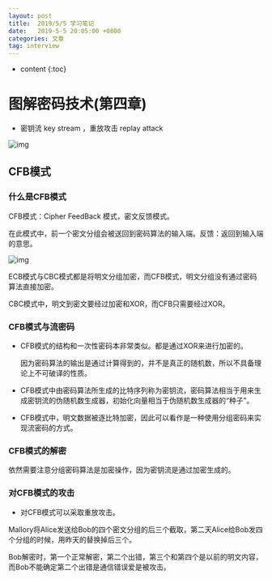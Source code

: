 ```yaml
---
layout: post
title:  2019/5/5 学习笔记
date:   2019-5-5 20:05:00 +0800
categories: 文章
tag: interview
---
```


* content
{:toc}
# 图解密码技术(第四章)

-  密钥流 key stream ，重放攻击 replay attack

![img](https://wx2.sinaimg.cn/mw690/0066mMjily1g2q6xe3ckrj30gn0c0gov.jpg)

## CFB模式

### 什么是CFB模式

CFB模式：Cipher FeedBack 模式，密文反馈模式。

在此模式中，前一个密文分组会被送回到密码算法的输入端。反馈：返回到输入端的意思。

![img](https://wx4.sinaimg.cn/mw690/0066mMjily1g2q70skjyej30gj0dhgo7.jpg)

ECB模式与CBC模式都是将明文分组加密，而CFB模式，明文分组没有通过密码算法直接加密。

CBC模式中，明文到密文要经过加密和XOR，而CFB只需要经过XOR。

### CFB模式与流密码

- CFB模式的结构和一次性密码本非常类似。都是通过XOR来进行加密的。

  因为密码算法的输出是通过计算得到的，并不是真正的随机数，所以不具备理论上不可破译的性质。

- CFB模式中由密码算法所生成的比特序列称为密钥流，密码算法相当于用来生成密钥流的伪随机数生成器，初始化向量相当于伪随机数生成器的“种子”。
- CFB模式中，明文数据被逐比特加密，因此可以看作是一种使用分组密码来实现流密码的方式。

### CFB模式的解密

依然需要注意分组密码算法是加密操作，因为密钥流是通过加密生成的。

### 对CFB模式的攻击

- 对CFB模式可以采取重放攻击。

Mallory将Alice发送给Bob的四个密文分组的后三个截取，第二天Alice给Bob发四个分组的时候，用昨天的替换掉后三个。

Bob解密时，第一个正常解密，第二个出错，第三个和第四个是以前的明文内容，而Bob不能确定第二个出错是通信错误爱是被攻击。